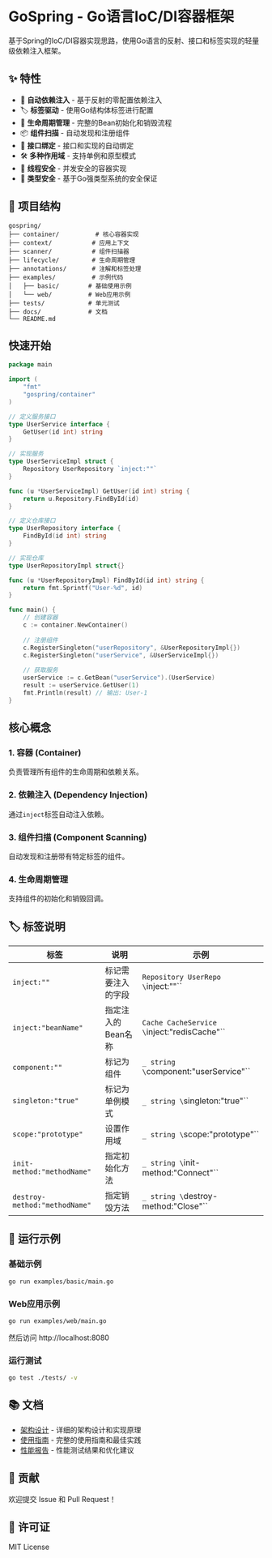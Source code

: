 # GoSpring - Go语言IoC/DI容器框架

基于Spring的IoC/DI容器实现思路，使用Go语言的反射、接口和标签实现的轻量级依赖注入框架。

## ✨ 特性

- 🚀 **自动依赖注入** - 基于反射的零配置依赖注入
- 🏷️ **标签驱动** - 使用Go结构体标签进行配置
- 🔄 **生命周期管理** - 完整的Bean初始化和销毁流程
- 📦 **组件扫描** - 自动发现和注册组件
- 🎯 **接口绑定** - 接口和实现的自动绑定
- 🛠️ **多种作用域** - 支持单例和原型模式
- 🧵 **线程安全** - 并发安全的容器实现
- 🔧 **类型安全** - 基于Go强类型系统的安全保证

## 📁 项目结构

```
gospring/
├── container/          # 核心容器实现
├── context/           # 应用上下文
├── scanner/           # 组件扫描器
├── lifecycle/         # 生命周期管理
├── annotations/       # 注解和标签处理
├── examples/          # 示例代码
│   ├── basic/        # 基础使用示例
│   └── web/          # Web应用示例
├── tests/            # 单元测试
├── docs/             # 文档
└── README.md
```

## 快速开始

```go
package main

import (
    "fmt"
    "gospring/container"
)

// 定义服务接口
type UserService interface {
    GetUser(id int) string
}

// 实现服务
type UserServiceImpl struct {
    Repository UserRepository `inject:""`
}

func (u *UserServiceImpl) GetUser(id int) string {
    return u.Repository.FindById(id)
}

// 定义仓库接口
type UserRepository interface {
    FindById(id int) string
}

// 实现仓库
type UserRepositoryImpl struct{}

func (u *UserRepositoryImpl) FindById(id int) string {
    return fmt.Sprintf("User-%d", id)
}

func main() {
    // 创建容器
    c := container.NewContainer()
    
    // 注册组件
    c.RegisterSingleton("userRepository", &UserRepositoryImpl{})
    c.RegisterSingleton("userService", &UserServiceImpl{})
    
    // 获取服务
    userService := c.GetBean("userService").(UserService)
    result := userService.GetUser(1)
    fmt.Println(result) // 输出: User-1
}
```

## 核心概念

### 1. 容器 (Container)
负责管理所有组件的生命周期和依赖关系。

### 2. 依赖注入 (Dependency Injection)
通过`inject`标签自动注入依赖。

### 3. 组件扫描 (Component Scanning)
自动发现和注册带有特定标签的组件。

### 4. 生命周期管理
支持组件的初始化和销毁回调。

## 🏷️ 标签说明

| 标签 | 说明 | 示例 |
|------|------|------|
| `inject:""` | 标记需要注入的字段 | `Repository UserRepo \`inject:""\`` |
| `inject:"beanName"` | 指定注入的Bean名称 | `Cache CacheService \`inject:"redisCache"\`` |
| `component:""` | 标记为组件 | `_ string \`component:"userService"\`` |
| `singleton:"true"` | 标记为单例模式 | `_ string \`singleton:"true"\`` |
| `scope:"prototype"` | 设置作用域 | `_ string \`scope:"prototype"\`` |
| `init-method:"methodName"` | 指定初始化方法 | `_ string \`init-method:"Connect"\`` |
| `destroy-method:"methodName"` | 指定销毁方法 | `_ string \`destroy-method:"Close"\`` |

## 🚀 运行示例

### 基础示例
```bash
go run examples/basic/main.go
```

### Web应用示例
```bash
go run examples/web/main.go
```
然后访问 http://localhost:8080

### 运行测试
```bash
go test ./tests/ -v
```

## 📚 文档

- [架构设计](docs/architecture.md) - 详细的架构设计和实现原理
- [使用指南](docs/usage.md) - 完整的使用指南和最佳实践
- [性能报告](docs/performance.md) - 性能测试结果和优化建议

## 🤝 贡献

欢迎提交 Issue 和 Pull Request！

## 📄 许可证

MIT License